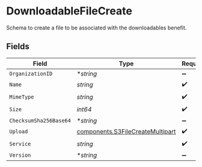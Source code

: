 # DownloadableFileCreate

Schema to create a file to be associated with the downloadables benefit.


## Fields

| Field                                                                                | Type                                                                                 | Required                                                                             | Description                                                                          |
| ------------------------------------------------------------------------------------ | ------------------------------------------------------------------------------------ | ------------------------------------------------------------------------------------ | ------------------------------------------------------------------------------------ |
| `OrganizationID`                                                                     | **string*                                                                            | :heavy_minus_sign:                                                                   | N/A                                                                                  |
| `Name`                                                                               | *string*                                                                             | :heavy_check_mark:                                                                   | N/A                                                                                  |
| `MimeType`                                                                           | *string*                                                                             | :heavy_check_mark:                                                                   | N/A                                                                                  |
| `Size`                                                                               | *int64*                                                                              | :heavy_check_mark:                                                                   | N/A                                                                                  |
| `ChecksumSha256Base64`                                                               | **string*                                                                            | :heavy_minus_sign:                                                                   | N/A                                                                                  |
| `Upload`                                                                             | [components.S3FileCreateMultipart](../../models/components/s3filecreatemultipart.md) | :heavy_check_mark:                                                                   | N/A                                                                                  |
| `Service`                                                                            | *string*                                                                             | :heavy_check_mark:                                                                   | N/A                                                                                  |
| `Version`                                                                            | **string*                                                                            | :heavy_minus_sign:                                                                   | N/A                                                                                  |